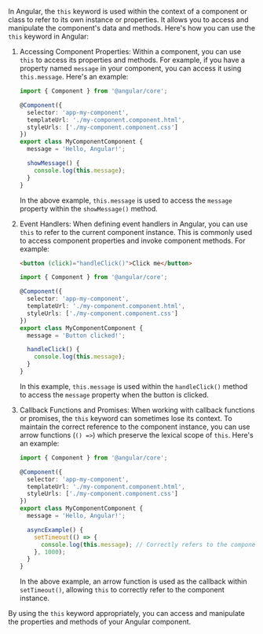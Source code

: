 In Angular, the `this` keyword is used within the context of a component or class to refer to its own instance or properties. It allows you to access and manipulate the component's data and methods. Here's how you can use the `this` keyword in Angular:

1. Accessing Component Properties:
   Within a component, you can use `this` to access its properties and methods. For example, if you have a property named `message` in your component, you can access it using `this.message`. Here's an example:

   ```typescript
   import { Component } from '@angular/core';

   @Component({
     selector: 'app-my-component',
     templateUrl: './my-component.component.html',
     styleUrls: ['./my-component.component.css']
   })
   export class MyComponentComponent {
     message = 'Hello, Angular!';

     showMessage() {
       console.log(this.message);
     }
   }
   ```

   In the above example, `this.message` is used to access the `message` property within the `showMessage()` method.

2. Event Handlers:
   When defining event handlers in Angular, you can use `this` to refer to the current component instance. This is commonly used to access component properties and invoke component methods. For example:

   ```html
   <button (click)="handleClick()">Click me</button>
   ```

   ```typescript
   import { Component } from '@angular/core';

   @Component({
     selector: 'app-my-component',
     templateUrl: './my-component.component.html',
     styleUrls: ['./my-component.component.css']
   })
   export class MyComponentComponent {
     message = 'Button clicked!';

     handleClick() {
       console.log(this.message);
     }
   }
   ```

   In this example, `this.message` is used within the `handleClick()` method to access the `message` property when the button is clicked.

3. Callback Functions and Promises:
   When working with callback functions or promises, the `this` keyword can sometimes lose its context. To maintain the correct reference to the component instance, you can use arrow functions (`() =>`) which preserve the lexical scope of `this`. Here's an example:

   ```typescript
   import { Component } from '@angular/core';

   @Component({
     selector: 'app-my-component',
     templateUrl: './my-component.component.html',
     styleUrls: ['./my-component.component.css']
   })
   export class MyComponentComponent {
     message = 'Hello, Angular!';

     asyncExample() {
       setTimeout(() => {
         console.log(this.message); // Correctly refers to the component instance
       }, 1000);
     }
   }
   ```

   In the above example, an arrow function is used as the callback within `setTimeout()`, allowing `this` to correctly refer to the component instance.

By using the `this` keyword appropriately, you can access and manipulate the properties and methods of your Angular component.
